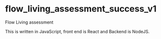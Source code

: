 # flow_living_assessment_success_v1
Flow Living assessment 

This is written in JavaScript, front end is React and Backend is NodeJS.
